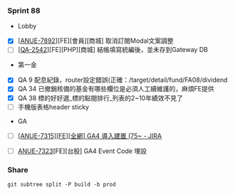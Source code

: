 ### Sprint 88
* Lobby
* [x]  \[[ANUE-7892](https://cnyesrd.atlassian.net/browse/ANUE-7892)\]\[FE\]\[會員\]\[商城\] 取消訂閱Modal文案調整 
* [ ] \[[QA-2542](https://cnyesrd.atlassian.net/browse/QA-2542)\]\[FE\]\[PHP\]\[商城\] 結帳填寫統編後，並未存到Gateway DB

* 第一金
* [x] QA 9 配息紀錄，router設定錯誤(正確：/target/detail/fund/FA08/dividend
* [x] QA 34 已撤銷核備的基金有哪些欄位是必須人工續維護的，麻煩FE提供
* [x] QA 38 標的好好選_標的點閱排行_列表的2~10年績效不見了
* [ ] 手機版表格header sticky

* GA
* [ ] [[ANUE-7315][FE][全網] GA4 導入建置 (75\~ - JIRA](https://cnyesrd.atlassian.net/browse/ANUE-7315)
* [ ]  [ANUE-7323](https://cnyesrd.atlassian.net/browse/ANUE-7323)[FE][台股] GA4 Event Code 埋設


### Share
`git subtree split -P build -b prod`